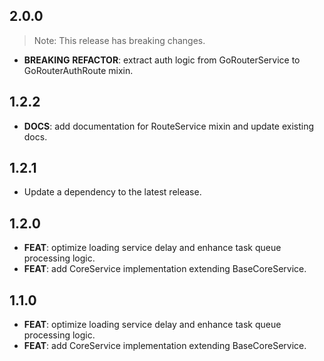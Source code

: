 ## 2.0.0

> Note: This release has breaking changes.

 - **BREAKING** **REFACTOR**: extract auth logic from GoRouterService to GoRouterAuthRoute mixin.

## 1.2.2

 - **DOCS**: add documentation for RouteService mixin and update existing docs.

## 1.2.1

 - Update a dependency to the latest release.

## 1.2.0

 - **FEAT**: optimize loading service delay and enhance task queue processing logic.
 - **FEAT**: add CoreService implementation extending BaseCoreService.

## 1.1.0

 - **FEAT**: optimize loading service delay and enhance task queue processing logic.
 - **FEAT**: add CoreService implementation extending BaseCoreService.

